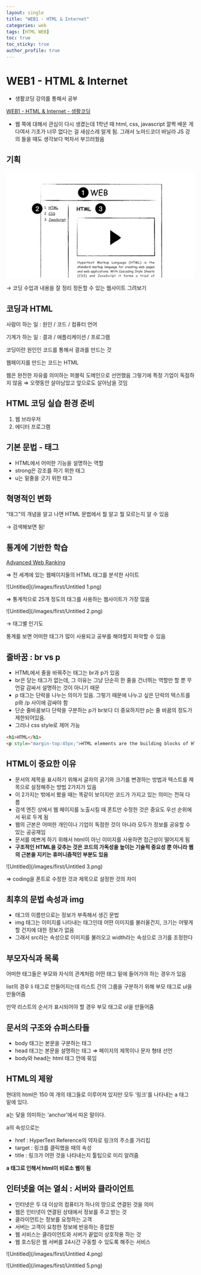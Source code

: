 ```yaml
---
layout: single
title: "WEB1 - HTML & Internet"
categories: web
tags: [HTML WEB]
toc: true
toc_sticky: true
author_profile: true
---
```

# WEB1 - HTML & Internet

- 생활코딩 강의를 통해서 공부

[WEB1 - HTML & Internet - 생활코딩](https://opentutorials.org/course/3084)

- 웹 쪽에 대해서 관심이 다시 생겼는데 1학년 때 html, css, javascript 깔짝 배운 게 다여서 기초가 너무 없다는 걸 새삼스레 알게 됨. 그래서 노마드코더 바닐라 JS 강의 들을 때도 생각보다 벅차서 부끄러웠음

## 기획

![Untitled](/images/first/Untitled.png)

→ 코딩 수업과 내용을 잘 정리 정돈할 수 있는 웹사이트 그려보기

## 코딩과 HTML

사람이 하는 일 : 원인 /  코드 / 컴퓨터 언어

기계가 하는 일 : 결과 / 애플리케이션  / 프로그램

코딩이란 원인인 코드를 통해서 결과를 만드는 것

웹페이지를 만드는 코드는 HTML

웹은 완전한 자유를 의미하는 퍼블릭 도메인으로 선언했음 그렇기에 특정 기업이 독점하지 않음 ⇒ 오랫동안 살아남았고 앞으로도 살아남을 것임

## HTML 코딩 실습 환경 준비

1) 웹 브라우저
2) 에디터 프로그램

## 기본 문법 - 태그

- HTML에서 어떠한 기능을 설명하는 역할
- strong은 강조를 하기 위한 태그
- u는 밑줄을 긋기 위한 태그

## 혁명적인 변화

“태그"의 개념을 알고 나면 HTML 문법에서 뭘 알고 뭘 모르는지 알 수 있음

→ 검색해보면 됨!

## 통계에 기반한 학습

[Advanced Web Ranking](https://www.advancedwebranking.com/seo/html-study/)

⇒ 전 세계에 있는 웹페이지들의 HTML 태그를 분석한 사이트

![Untitled](/images/first/Untitled 1.png)

⇒ 통계적으로 25개 정도의 태그를 사용하는 웹사이트가 가장 많음

![Untitled](/images/first/Untitled 2.png)

→ 태그별 인기도

통계를 보면 어떠한 태그가 많이 사용되고 공부를 해야할지 파악할 수 있음

## 줄바꿈 : br vs p

- HTML에서 줄을 바꿔주는 태그는 br과 p가 있음
- br은 닫는 태그가 없는데, 그 이유는 그냥 단순히 한 줄을 건너뛰는 역할만 할 뿐 무언갈 감싸서 설명하는 것이 아니기 때문
- p 태그는 단락을 나누는 의미가 있음. 그렇기 때문에 나누고 싶은 단락의 텍스트를 p와 /p 사이에 감싸야 함
- 단순 줄바꿈보다 단락을 구분하는 p가 br보다 더 중요하지만 p는 줄 바꿈의 정도가 제한되어있음.
- 그러나 css style로 제어 가능

```html
<h1>HTML</h1>
<p style="margin-top:45px;">HTML elements are the building blocks of HTML pages.</p>
```

## HTML이 중요한 이유

- 문서의 제목을 표시하기 위해서 글자의 굵기와 크기를 변경하는 방법과 텍스트를 제목으로 설정해주는 방법 2가지가 있음
- 이 2가지는 밖에서 봤을 때는 똑같이 보이지만 코드가 가지고 있는 의미는 전혀 다름
- 검색 엔진 상에서 웹 페이지를 노출시킬 때 폰트만 수정한 것은 중요도 우선 순위에서 뒤로 두게 됨
- 웹의 근본은 어떠한 개인이나 기업이 독점한 것이 아니라 모두가 정보를 공유할 수 있는 공공재임
- 문서를 예쁘게 하기 위해서 html이 아닌 이미지를 사용하면 접근성이 떨어지게 됨
- **구조적인 HTML을 갖추는 것은 코드의 가독성을 높이는 기술적 중요성 뿐 아니라 웹의 근본을 지키는 휴머니즘적인 부분도 있음**

![Untitled](/images/first/Untitled 3.png)

⇒ coding을 폰트로 수정한 것과 제목으로 설정한 것의 차이

## 최후의 문법 속성과 img

- 태그의 이름만으로는 정보가 부족해서 생긴 문법
- img 태그는 이미지를 나타내는 태그인데 어떤 이미지를 불러올건지, 크기는 어떻게 할 건지에 대한 정보가 없음
- 그래서 src라는 속성으로 이미지를 불러오고 width라는 속성으로 크기를 조정한다

## 부모자식과 목록

어떠한 태그들은 부모와 자식의 관계처럼 어떤 태그 밑에 들어가야 하는 경우가 있음

list의 경우 li 태그로 만들어지는데 리스트 간의 그룹을 구분하기 위해 부모 태그로 ul을 만들어줌

만약 리스트의 순서가 표시되어야 할 경우 부모 태그로 ol을 만들어줌

## 문서의 구조와 슈퍼스타들

- body 태그는 본문을 구분하는 태그
- head 태그는 본문을 설명하는 태그 ⇒ 페이지의 제목이나 문자 형태 선언
- body와 head는 html 태그 안에 묶임

## HTML의 제왕

현대의 html은 150 여 개의 태그들로 이루어져 있지만 모두 ‘링크'를 나타내는 a 태그 밑에 있다.

a는 닻을 의미하는 ‘anchor’에서 따온 말이다.

a의 속성으로는

- href : HyperText Reference의 약자로 링크의 주소를 가리킴
- target : 링크를 클릭했을 때의 속성
- title : 링크가 어떤 것을 나타내는지 툴팁으로 미리 알려줌

**a 태그로 인해서 html이 비로소 웹이 됨**

## 인터넷을 여는 열쇠 : 서버와 클라이언트

- 인터넷은 두 대 이상의 컴퓨터가 하나의 망으로 연결된 것을 의미
- 웹은 인터넷이 연결된 상태에서 정보를 주고 받는 것
- 클라이언트는 정보를 요청하는 고객
- 서버는 고객이 요청한 정보에 반응하는 종업원
- 웹 서비스는 클라이언트와 서버가 끝없이 상호작용 하는 것
- 웹 호스팅은 웹 서버를 24시간 구동할 수 있도록 해주는 서비스

![Untitled](/images/first/Untitled 4.png)

![Untitled](/images/first/Untitled 5.png)

